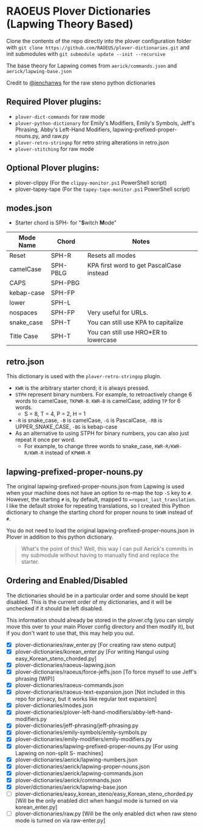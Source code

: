 # RAOEUS Plover Dictionaries (Lapwing Theory Based)

Clone the contents of the repo directly into the plover configuration folder with `git clone https://github.com/RAOEUS/plover-dictionaries.git` and init submodules with `git submodule update --init --recursive`

The base theory for Lapwing comes from `aerick/commands.json` and `aerick/lapwing-base.json`

Credit to [@jenchanws](https://gist.github.com/jenchanws/5c8dedb826c775fc2a1521c9b9104ea9) for the raw steno python dictionaries

## Required Plover plugins:

- `plover-dict-commands` for raw mode
- `plover-python-dictionary` for Emily's Modifiers, Emily's Symbols, Jeff's Phrasing, Abby's Left-Hand Modifiers, lapwing-prefixed-proper-nouns.py, and raw.py
- `plover-retro-stringop` for retro string alterations in retro.json
- `plover-stitching` for raw mode

## Optional Plover plugins:

- plover-clippy (For the `clippy-monitor.ps1` PowerShell script)
- plover-tapey-tape (For the `tapey-tape-monitor.ps1` PowerShell script)

## modes.json
- Starter chord is SPH- for "**S**witch **M**ode"


| Mode Name   | Chord        | Notes                                                 |
|-------------|--------------|-------------------------------------------------------|
| Reset       | SPH-R        | Resets all modes                                      |
| camelCase   | SPH-PBLG     | KPA first word to get PascalCase instead              |
| CAPS        | SPH-PBG      |                                                       |
| kebap-case  | SPH-FP       |                                                       |
| lower       | SPH-L        |                                                       |
| nospaces    | SPH-FP       | Very useful for URLs.                                 |
| snake_case  | SPH-T        | You can still use KPA to capitalize                   |
| Title Case  | SPH-T        | You can still use HRO*ER to lowercase                 |


## retro.json
This dictionary is used with the `plover-retro-stringop` plugin.
- `KWR` is the arbitrary starter chord; it is always pressed.
- `STPH` represent binary numbers. For example, to retroactively change 6 words to camelCase, `TKPWR-B`. `KWR-B` is camelCase, adding `TP` for 6 words.
  - S = 8, T = 4, P = 2, H = 1
- `-R` is snake_case, `-B` is camelCase, `-G` is PascalCase, `-RB` is UPPER_SNAKE_CASE, `-BG` is kebap-case
- As an alternative to using STPH for binary numbers, you can also just repeat it once per word.
  - For example, to change three words to snake_case, `KWR-R/KWR-R/KWR-R` instead of `KPWHR-R`

## lapwing-prefixed-proper-nouns.py
The original lapwing-prefixed-proper-nouns.json from Lapwing is used when your machine does not have an option to re-map the top `-S` key to `#`. However, the starting `#` is, by default, mapped to `=repeat_last_translation`. I like the default stroke for repeating translations, so I created this Python dictionary to change the starting chord for proper nouns to `SKWR` instead of `#`.

You do not need to load the original lapwing-prefixed-proper-nouns.json in Plover in addition to this python dictionary.

> What's the point of this? Well, this way I can pull Aerick's commits in my submodule without having to manually find and replace the starter.

## Ordering and Enabled/Disabled

The dictionaries should be in a particular order and some should be kept disabled. This is the current order of my dictionaries, and it will be unchecked if it should be left disabled.

This information should already be stored in the plover.cfg (you can simply move this over to your main Plover config directory and then modify it), but if you don't want to use that, this may help you out.

- [x] plover-dictionaries/raw_enter.py [For creating raw steno output]
- [x] plover-dictionaries/korean_enter.py [For writing Hangul using easy_Korean_steno_chorded.py]
- [x] plover-dictionaries/raoeus-lapwing.json
- [x] plover-dictionaries/raoeus/force-jeffs.json [To force myself to use Jeff's phrasing (WIP)]
- [x] plover-dictionaries/raoeus-commands.json
- [x] plover-dictionaries/raoeus-text-expansion.json [Not included in this repo for privacy, but it works like regular text expansion]
- [x] plover-dictionaries/modes.json
- [x] plover-dictionaries/plover-left-hand-modifiers/abby-left-hand-modifiers.py
- [x] plover-dictionaries/jeff-phrasing/jeff-phrasing.py
- [x] plover-dictionaries/emily-symbols/emily-symbols.py
- [x] plover-dictionaries/emily-modifiers/emily-modifiers.py
- [x] plover-dictionaries/lapwing-prefixed-proper-nouns.py [For using Lapwing on non-split S- machines]
- [x] plover-dictionaries/aerick/lapwing-numbers.json
- [x] plover-dictionaries/aerick/lapwing-proper-nouns.json
- [x] plover-dictionaries/aerick/lapwing-commands.json
- [x] plover-dictionaries/aerick/commands.json
- [x] plover/dictionaries/aerick/lapwing-base.json
- [ ] plover-dictionaries/easy_korean_steno/easy_Korean_steno_chorded.py [Will be the only enabled dict when hangul mode is turned on via korean_enter.py]
- [ ] plover-dictionaries/raw.py [Will be the only enabled dict when raw steno mode is turned on via raw-enter.py]
